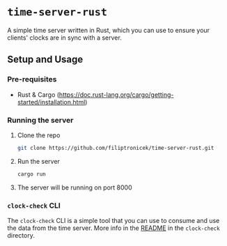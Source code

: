 # `time-server-rust`

A simple time server written in Rust, which you can use to ensure your clients' clocks are in sync with a server.

## Setup and Usage

### Pre-requisites

- Rust & Cargo (https://doc.rust-lang.org/cargo/getting-started/installation.html)

### Running the server

1. Clone the repo
    ```bash
    git clone https://github.com/filiptronicek/time-server-rust.git
    ```
2. Run the server
    ```bash
    cargo run
    ```
3. The server will be running on port 8000

### `clock-check` CLI

The `clock-check` CLI is a simple tool that you can use to consume and use the data from the time server. More info in the [README](./cli/README.md) in the `clock-check` directory.